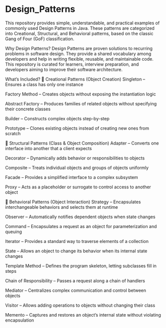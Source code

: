 # Design_Patterns
This repository provides simple, understandable, and practical examples of commonly used Design Patterns in Java. These patterns are categorized into Creational, Structural, and Behavioral patterns, based on the classic Gang of Four (GoF) classification.

Why Design Patterns?
Design Patterns are proven solutions to recurring problems in software design. They provide a shared vocabulary among developers and help in writing flexible, reusable, and maintainable code. This repository is curated for learners, interview preparation, and developers aiming to improve their software architecture.

What’s Included?
🔨 Creational Patterns (Object Creation)
Singleton – Ensures a class has only one instance

Factory Method – Creates objects without exposing the instantiation logic

Abstract Factory – Produces families of related objects without specifying their concrete classes

Builder – Constructs complex objects step-by-step

Prototype – Clones existing objects instead of creating new ones from scratch

🧱 Structural Patterns (Class & Object Composition)
Adapter – Converts one interface into another that a client expects

Decorator – Dynamically adds behavior or responsibilities to objects

Composite – Treats individual objects and groups of objects uniformly

Facade – Provides a simplified interface to a complex subsystem

Proxy – Acts as a placeholder or surrogate to control access to another object

🔁 Behavioral Patterns (Object Interaction)
Strategy – Encapsulates interchangeable behaviors and selects them at runtime

Observer – Automatically notifies dependent objects when state changes

Command – Encapsulates a request as an object for parameterization and queuing

Iterator – Provides a standard way to traverse elements of a collection

State – Allows an object to change its behavior when its internal state changes

Template Method – Defines the program skeleton, letting subclasses fill in steps

Chain of Responsibility – Passes a request along a chain of handlers

Mediator – Centralizes complex communication and control between objects

Visitor – Allows adding operations to objects without changing their class

Memento – Captures and restores an object’s internal state without violating encapsulation



